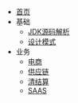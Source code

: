 * [首页](/)
* 基础
  * [JDK源码解析](topic/JDK/)
  * [设计模式](topic/design-pattern/)
* 业务
  * [电商](topic/JDK/)
  * [供应链](topic/design-pattern/)
  * [清结算](topic/design-pattern/)
  * [SAAS](topic/design-pattern/)